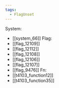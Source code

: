 ```yaml
---
tags:
  - FlagUnset
---
```

System:
- [[system_66]]
Flag:
- [[flag_12109]]
- [[flag_12112]]
- [[flag_12108]]
- [[flag_12106]]
- [[flag_12107]]
- [[flag_9476]]
Fn:
- [[t4103_function12]]
- [[t4103_function35]]

